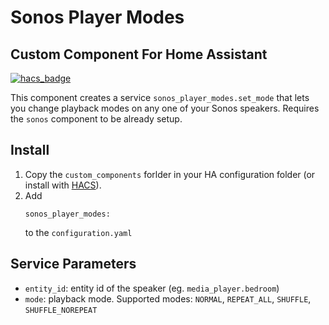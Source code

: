 # Sonos Player Modes
## Custom Component For Home Assistant
[![hacs_badge](https://img.shields.io/badge/HACS-Custom-orange.svg)](https://github.com/custom-components/hacs)

This component creates a service `sonos_player_modes.set_mode` that lets you change playback modes on any one of your Sonos speakers. Requires the `sonos` component to be already setup.

## Install
1. Copy the `custom_components` forlder in your HA configuration folder (or install with [HACS](https://github.com/custom-components/hacs)).
2. Add
    ```
    sonos_player_modes:
    ```
    to the `configuration.yaml`

## Service Parameters
- `entity_id`: entity id of the speaker  (eg. `media_player.bedroom`)
- `mode`: playback mode. Supported modes: `NORMAL`, `REPEAT_ALL`, `SHUFFLE`, `SHUFFLE_NOREPEAT`
